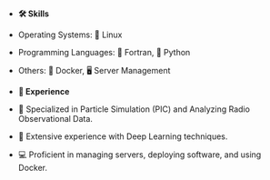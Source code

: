 - **🛠 Skills**
- Operating Systems: 🐧 Linux
- Programming Languages: 🚀 Fortran, 🐍 Python
- Others: 🐳 Docker, 🖥️ Server Management


- **💼 Experience**
- 🌌 Specialized in Particle Simulation (PIC) and Analyzing Radio Observational Data.
- 🧠 Extensive experience with Deep Learning techniques.
- 💻 Proficient in managing servers, deploying software, and using Docker.
